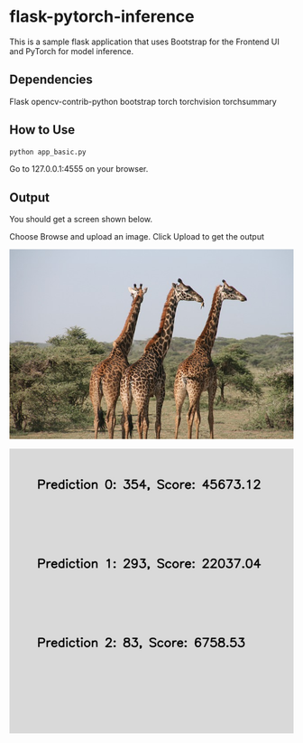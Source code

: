 # flask-pytorch-inference

This is a sample flask application that uses Bootstrap for the Frontend UI and PyTorch for model inference.

## Dependencies

Flask
opencv-contrib-python
bootstrap
torch
torchvision
torchsummary

## How to Use

```bash
python app_basic.py
```

Go to 127.0.0.1:4555 on your browser.

## Output

You should get a screen shown below.

Choose Browse and upload an image. Click Upload to get the output

![](imgs/giraffe-1330814_640.jpg)


![](imgs/out_giraffe-1330814_640.jpg)
